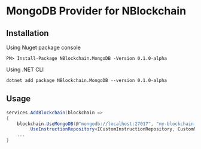# MongoDB Provider for NBlockchain

## Installation

Using Nuget package console
```
PM> Install-Package NBlockchain.MongoDB -Version 0.1.0-alpha
```
Using .NET CLI
```
dotnet add package NBlockchain.MongoDB --version 0.1.0-alpha
```

## Usage

```c#
services.AddBlockchain(blockchain =>
{       
    blockchain.UseMongoDB(@"mongodb://localhost:27017", "my-blockchain-db")
        .UseInstructionRepository<ICustomInstructionRepository, CustomMongoInstructionRepository>();
	...
}
```
